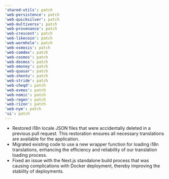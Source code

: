 ```yaml
---
'shared-utils': patch
'web-persistence': patch
'web-quicksilver': patch
'web-multiversx': patch
'web-provenance': patch
'web-crescent': patch
'web-likecoin': patch
'web-wormhole': patch
'web-osmosis': patch
'web-comdex': patch
'web-cosmos': patch
'web-desmos': patch
'web-emoney': patch
'web-quasar': patch
'web-shentu': patch
'web-stride': patch
'web-cheqd': patch
'web-evmos': patch
'web-nomic': patch
'web-regen': patch
'web-rizon': patch
'web-nym': patch
'ui': patch
---
```


- Restored i18n locale JSON files that were accidentally deleted in a previous pull request. This restoration ensures all necessary translations are available for the application.
- Migrated existing code to use a new wrapper function for loading i18n translations, enhancing the efficiency and reliability of our translation loading process.
- Fixed an issue with the Next.js standalone build process that was causing complications with Docker deployment, thereby improving the stability of deployments.
